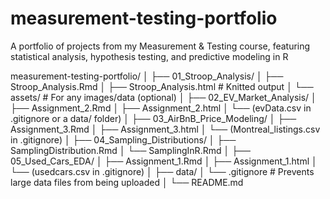 # measurement-testing-portfolio
A portfolio of projects from my Measurement &amp; Testing course, featuring statistical analysis, hypothesis testing, and predictive modeling in R

measurement-testing-portfolio/
│
├── 01_Stroop_Analysis/
│   ├── Stroop_Analysis.Rmd
│   ├── Stroop_Analysis.html  # Knitted output
│   └── assets/               # For any images/data (optional)
│
├── 02_EV_Market_Analysis/
│   ├── Assignment_2.Rmd
│   ├── Assignment_2.html
│   └── (evData.csv in .gitignore or a data/ folder)
│
├── 03_AirBnB_Price_Modeling/
│   ├── Assignment_3.Rmd
│   ├── Assignment_3.html
│   └── (Montreal_listings.csv in .gitignore)
│
├── 04_Sampling_Distributions/
│   ├── SamplingDistribution.Rmd
│   └── SamplingInR.Rmd
│
├── 05_Used_Cars_EDA/
│   ├── Assignment_1.Rmd
│   ├── Assignment_1.html
│   └── (usedcars.csv in .gitignore)
│
├── data/
│   └── .gitignore           # Prevents large data files from being uploaded
│
└── README.md
